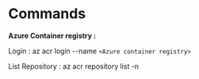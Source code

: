 # Commands

**Azure Container registry :**

Login  :  az acr login --name `<Azure container registry>`

List Repository : az acr repository list -n <Azure container registry>
